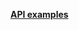 [**API examples**](https://github.com/oobabooga/text-generation-webui/wiki/12-%E2%80%90-OpenAI-API#examples)